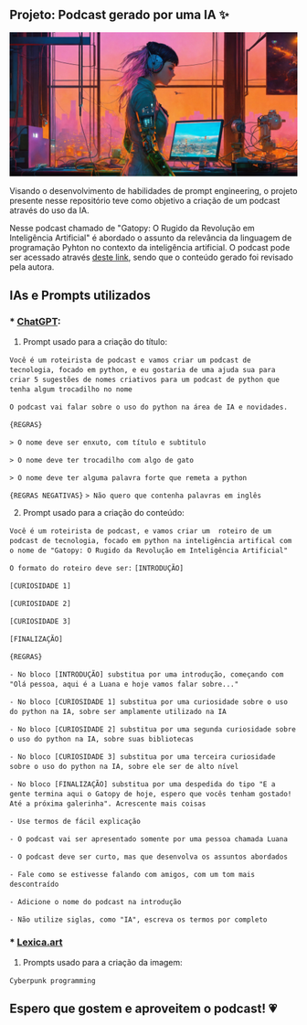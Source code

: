 ## Projeto: Podcast gerado por uma IA ✨
![](/Cyberpunk_programming.jpg)

Visando o desenvolvimento de habilidades de prompt engineering, o projeto presente nesse repositório teve como objetivo a criação de um podcast através do uso da IA.

Nesse podcast chamado de "Gatopy: O Rugido da Revolução em Inteligência Artificial" é abordado o assunto da relevância da linguagem de programação Pyhton no contexto da inteligência artificial. O podcast pode ser acessado através [deste link](https://github.com/Luana-W/Podcast_IA/blob/main/Podcast.mp3), sendo que o conteúdo gerado foi revisado pela autora.

## IAs e Prompts utilizados

### * [ChatGPT](https://chat.openai.com/):

1. Prompt usado para a criação do título:

```Você é um roteirista de podcast e vamos criar um podcast de tecnologia, focado em python, e eu gostaria de uma ajuda sua para criar 5 sugestões de nomes criativos para um podcast de python que tenha algum trocadilho no nome```

```O podcast vai falar sobre o uso do python na área de IA e novidades.```

```{REGRAS}```

```> O nome deve ser enxuto, com título e subtitulo```

```> O nome deve ter trocadilho com algo de gato```

```> O nome deve ter alguma palavra forte que remeta a python```

```{REGRAS NEGATIVAS}```
```> Não quero que contenha palavras em inglês```

2. Prompt usado para a criação do conteúdo:

```Você é um roteirista de podcast, e vamos criar um  roteiro de um podcast de tecnologia, focado em python na inteligência artifical com o nome de "Gatopy: O Rugido da Revolução em Inteligência Artificial"```

```O formato do roteiro deve ser:```
```[INTRODUÇÃO]```

```[CURIOSIDADE 1]```

```[CURIOSIDADE 2]```

```[CURIOSIDADE 3]```

```[FINALIZAÇÃO]```

```{REGRAS}```

```- No bloco [INTRODUÇÃO] substitua por uma introdução, começando com "Olá pessoa, aqui é a Luana e hoje vamos falar sobre..."```

```- No bloco [CURIOSIDADE 1] substitua por uma curiosidade sobre o uso do python na IA, sobre ser amplamente utilizado na IA```

```- No bloco [CURIOSIDADE 2] substitua por uma segunda curiosidade sobre o uso do python na IA, sobre suas bibliotecas```

```- No bloco [CURIOSIDADE 3] substitua por uma terceira curiosidade sobre o uso do python na IA, sobre ele ser de alto nível```

```- No bloco [FINALIZAÇÃO] substitua por uma despedida do tipo "E a gente termina aqui o Gatopy de hoje, espero que vocês tenham gostado! Até a próxima galerinha". Acrescente mais coisas```

```- Use termos de fácil explicação```

```- O podcast vai ser apresentado somente por uma pessoa chamada Luana```

```- O podcast deve ser curto, mas que desenvolva os assuntos abordados```

```- Fale como se estivesse falando com amigos, com um tom mais descontraído```

```- Adicione o nome do podcast na introdução```

```- Não utilize siglas, como "IA", escreva os termos por completo```


### * [Lexica.art](https://lexica.art)

1. Prompts usado para a criação da imagem:

```Cyberpunk programming```

## Espero que gostem e aproveitem o podcast! &#128151;
